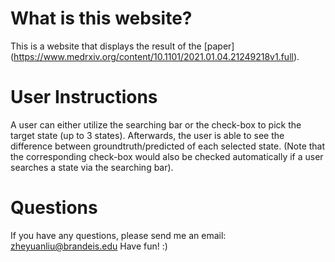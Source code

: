 # What is this website?
This is a website that displays the result of the [paper] (https://www.medrxiv.org/content/10.1101/2021.01.04.21249218v1.full).

# User Instructions
A user can either utilize the searching bar or the check-box to pick the target state (up to 3 states). Afterwards, the user is able to see the difference between groundtruth/predicted of each selected state. (Note that the corresponding check-box would also be checked automatically if a user searches a state via the searching bar). 

# Questions
If you have any questions, please send me an email: zheyuanliu@brandeis.edu
Have fun! :)
